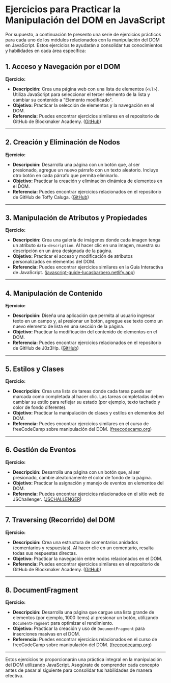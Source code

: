 # Ejercicios para Practicar la Manipulación del DOM en JavaScript

Por supuesto, a continuación te presento una serie de ejercicios prácticos para cada uno de los módulos relacionados con la manipulación del DOM en JavaScript. Estos ejercicios te ayudarán a consolidar tus conocimientos y habilidades en cada área específica:

## 1. Acceso y Navegación por el DOM

**Ejercicio:**

- **Descripción:** Crea una página web con una lista de elementos (`<ul>`). Utiliza JavaScript para seleccionar el tercer elemento de la lista y cambiar su contenido a "Elemento modificado".
- **Objetivo:** Practicar la selección de elementos y la navegación en el DOM.
- **Referencia:** Puedes encontrar ejercicios similares en el repositorio de GitHub de Blockmaker Academy. ([GitHub](https://github.com/blockmaker-academy/dom-y-eventos-js?utm_source=chatgpt.com))

---

## 2. Creación y Eliminación de Nodos

**Ejercicio:**

- **Descripción:** Desarrolla una página con un botón que, al ser presionado, agregue un nuevo párrafo con un texto aleatorio. Incluye otro botón en cada párrafo que permita eliminarlo.
- **Objetivo:** Practicar la creación y eliminación dinámica de elementos en el DOM.
- **Referencia:** Puedes encontrar ejercicios relacionados en el repositorio de GitHub de Toffy Caluga. ([GitHub](https://github.com/toffycaluga/javascript-exercises?utm_source=chatgpt.com))

---

## 3. Manipulación de Atributos y Propiedades

**Ejercicio:**

- **Descripción:** Crea una galería de imágenes donde cada imagen tenga un atributo `data-description`. Al hacer clic en una imagen, muestra su descripción en un área designada de la página.
- **Objetivo:** Practicar el acceso y modificación de atributos personalizados en elementos del DOM.
- **Referencia:** Puedes encontrar ejercicios similares en la Guía Interactiva de JavaScript. ([javascript-guide-lucasbarbero.netlify.app](https://javascript-guide-lucasbarbero.netlify.app/guide/exercises/dom?utm_source=chatgpt.com))

---

## 4. Manipulación de Contenido

**Ejercicio:**

- **Descripción:** Diseña una aplicación que permita al usuario ingresar texto en un campo y, al presionar un botón, agregue ese texto como un nuevo elemento de lista en una sección de la página.
- **Objetivo:** Practicar la modificación del contenido de elementos en el DOM.
- **Referencia:** Puedes encontrar ejercicios relacionados en el repositorio de GitHub de J0z3Hp. ([GitHub](https://github.com/J0z3Hp/ejerciciosJS?utm_source=chatgpt.com))

---

## 5. Estilos y Clases

**Ejercicio:**

- **Descripción:** Crea una lista de tareas donde cada tarea pueda ser marcada como completada al hacer clic. Las tareas completadas deben cambiar su estilo para reflejar su estado (por ejemplo, texto tachado y color de fondo diferente).
- **Objetivo:** Practicar la manipulación de clases y estilos en elementos del DOM.
- **Referencia:** Puedes encontrar ejercicios similares en el curso de freeCodeCamp sobre manipulación del DOM. ([freecodecamp.org](https://www.freecodecamp.org/espanol/news/aprende-javascript-para-manipulacion-del-dom-curso-con-proyectos/?utm_source=chatgpt.com))

---

## 6. Gestión de Eventos

**Ejercicio:**

- **Descripción:** Desarrolla una página con un botón que, al ser presionado, cambie aleatoriamente el color de fondo de la página.
- **Objetivo:** Practicar la asignación y manejo de eventos en elementos del DOM.
- **Referencia:** Puedes encontrar ejercicios relacionados en el sitio web de JSChallenger. ([JSCHALLENGER](https://www.jschallenger.com/javascript-dom-exercises/?utm_source=chatgpt.com))

---

## 7. Traversing (Recorrido) del DOM

**Ejercicio:**

- **Descripción:** Crea una estructura de comentarios anidados (comentarios y respuestas). Al hacer clic en un comentario, resalta todas sus respuestas directas.
- **Objetivo:** Practicar la navegación entre nodos relacionados en el DOM.
- **Referencia:** Puedes encontrar ejercicios similares en el repositorio de GitHub de Blockmaker Academy. ([GitHub](https://github.com/blockmaker-academy/dom-y-eventos-js?utm_source=chatgpt.com))

---

## 8. DocumentFragment

**Ejercicio:**

- **Descripción:** Desarrolla una página que cargue una lista grande de elementos (por ejemplo, 1000 ítems) al presionar un botón, utilizando `DocumentFragment` para optimizar el rendimiento.
- **Objetivo:** Practicar la creación y uso de `DocumentFragment` para inserciones masivas en el DOM.
- **Referencia:** Puedes encontrar ejercicios relacionados en el curso de freeCodeCamp sobre manipulación del DOM. ([freecodecamp.org](https://www.freecodecamp.org/espanol/news/aprende-javascript-para-manipulacion-del-dom-curso-con-proyectos/?utm_source=chatgpt.com))

---

Estos ejercicios te proporcionarán una práctica integral en la manipulación del DOM utilizando JavaScript. Asegúrate de comprender cada concepto antes de pasar al siguiente para consolidar tus habilidades de manera efectiva.

